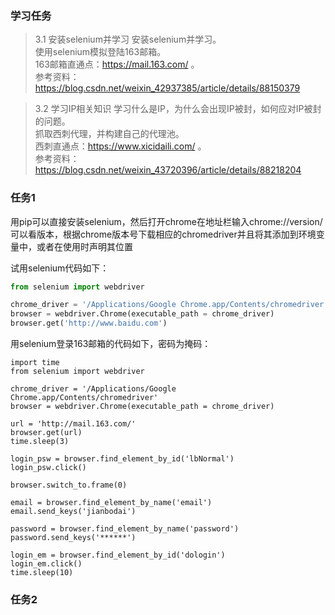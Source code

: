 ### 学习任务
> 3.1 安装selenium并学习
安装selenium并学习。  
使用selenium模拟登陆163邮箱。  
163邮箱直通点：https://mail.163.com/ 。  
参考资料：https://blog.csdn.net/weixin_42937385/article/details/88150379

> 3.2 学习IP相关知识
学习什么是IP，为什么会出现IP被封，如何应对IP被封的问题。  
抓取西刺代理，并构建自己的代理池。  
西刺直通点：https://www.xicidaili.com/ 。  
参考资料：https://blog.csdn.net/weixin_43720396/article/details/88218204  

### 任务1

用pip可以直接安装selenium，然后打开chrome在地址栏输入chrome://version/ 可以看版本，根据chrome版本号下载相应的chromedriver并且将其添加到环境变量中，或者在使用时声明其位置

试用selenium代码如下：
```python
from selenium import webdriver

chrome_driver = '/Applications/Google Chrome.app/Contents/chromedriver'
browser = webdriver.Chrome(executable_path = chrome_driver)
browser.get('http://www.baidu.com')
```
用selenium登录163邮箱的代码如下，密码为掩码：
```
import time
from selenium import webdriver

chrome_driver = '/Applications/Google Chrome.app/Contents/chromedriver'
browser = webdriver.Chrome(executable_path = chrome_driver)

url = 'http://mail.163.com/'
browser.get(url)
time.sleep(3)

login_psw = browser.find_element_by_id('lbNormal')
login_psw.click()

browser.switch_to.frame(0)

email = browser.find_element_by_name('email')
email.send_keys('jianbodai')

password = browser.find_element_by_name('password')
password.send_keys('******')

login_em = browser.find_element_by_id('dologin')
login_em.click()
time.sleep(10)
```

### 任务2
